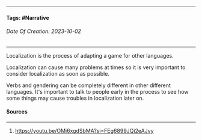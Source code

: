 __________________________________________________________________________
#### **Tags:** #Narrative
###### *Date Of Creation: 2023-10-02*
__________________________________________________________________________

Localization is the process of adapting a game for other languages. 

Localization can cause many problems at times so it is very important to consider localization as soon as possible. 

Verbs and gendering can be completely different in other different languages. It's important to talk to people early in the process to see how some things may cause troubles in localization later on.
#### Sources
__________________________________________________________________________
1. https://youtu.be/OMi6xgdSbMA?si=FEg6899JQi2eAJvy